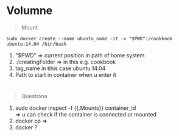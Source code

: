 # Volumne

> Mount

    sudo docker create --name ubuntu_name -it -v "$PWD":/cookbook ubuntu:14.04 /bin/bash

1. "$PWD" => current position in path of home system
2. :/creatingFolder => in this e.g. cookbook
3. tag_name in tihis case ubuntu:14.04
4. Path to start in container when u enter it

#

> Questiona

1. sudo docker inspect  -f {{.Mounts}} container_id <br> 
   => u can check if the container is connected or mounted
2. docker cp =>
3. docker ?